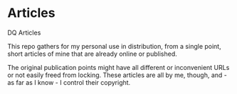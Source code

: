 # Articles
DQ Articles

This repo gathers for my personal use in distribution, from a single point, short articles of mine that are already online or published.  

The original publication points might have all different or inconvenient URLs or not easily freed from locking.  These articles are all by me, though, and - as far as I know - I control their copyright.

